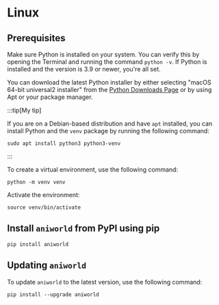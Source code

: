 # Linux

## Prerequisites

Make sure Python is installed on your system. You can verify this by opening the Terminal and running the command `python -v`. If Python is installed and the version is 3.9 or newer, you're all set.

You can download the latest Python installer by either selecting "macOS 64-bit universal2 installer" from the [Python Downloads Page](https://www.python.org/downloads/latest/) or by using Apt or your package manager.

:::tip[My tip]

If you are on a Debian-based distribution and have `apt` installed, you can install Python and the `venv` package by running the following command:

```
sudo apt install python3 python3-venv
```

:::

To create a virtual environment, use the following command:
```
python -m venv venv
```

Activate the environment:
```
source venv/bin/activate
```

## Install `aniworld` from PyPI using pip

```
pip install aniworld
```

## Updating `aniworld`

To update `aniworld` to the latest version, use the following command:

```
pip install --upgrade aniworld
```
